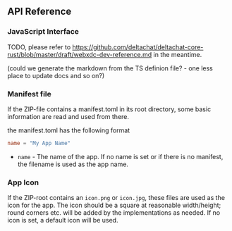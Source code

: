 ## API Reference

### JavaScript Interface

TODO, please refer to https://github.com/deltachat/deltachat-core-rust/blob/master/draft/webxdc-dev-reference.md in the meantime.

(could we generate the markdown from the TS definion file? - one less place to update docs and so on?)


### Manifest file

If the ZIP-file contains a manifest.toml in its root directory, some basic information are read and used from there.

the manifest.toml has the following format

```toml
name = "My App Name"
```

- `name` - The name of the app. If no name is set or if there is no manifest, the filename is used as the app name.

### App Icon

If the ZIP-root contains an `icon.png` or `icon.jpg`, these files are used as the icon for the app. The icon should be a square at reasonable width/height; round corners etc. will be added by the implementations as needed. If no icon is set, a default icon will be used.
